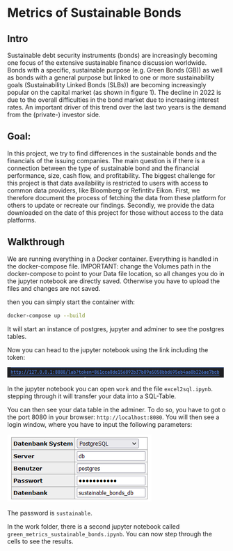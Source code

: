 # Metrics of Sustainable Bonds
## Intro
Sustainable debt security instruments (bonds) are increasingly becoming one focus of the extensive sustainable finance discussion worldwide. Bonds with a specific, sustainable purpose (e.g. Green Bonds (GB)) as well as bonds with a general purpose but linked to one or more sustainability goals (Sustainability Linked Bonds (SLBs)) are becoming increasingly popular on the capital market (as shown in figure 1). The decline in 2022 is due to the overall difficulties in the bond market due to increasing interest rates. An important driver of this trend over the last two years is the demand from the (private-) investor side.

## Goal:
In this project, we try to find differences in the sustainable bonds and the financials of the issuing companies. The main question is if there is a connection between the type of sustainable bond and the financial performance, size, cash flow, and profitability. The biggest challenge for this project is that data availability is restricted to users with access to common data providers, like Bloomberg or Refintitv Eikon. First, we therefore document the process of fetching the data from these platform for others to update or recreate our findings. Secondly, we provide the data downloaded on the date of this project for those without access to the data platforms.

## Walkthrough

We are running everything in a Docker container. Everything is handled in the docker-compose file. 
IMPORTANT: change the Volumes path in the docker-compose to point to your Data file location, so all changes you do in the jupyter notebook are directly saved. Otherwise you have to upload the files and changes are not saved.

then you can simply start the container with:
```bash
docker-compose up --build
```
It will start an instance of postgres, jupyter and adminer to see the postgres tables.

Now you can head to the jupyter notebook using the link including the token:

![jupyter link](README_images/jupyter_link.PNG "jupyter link")

In the jupyter notebook you can open `work` and the file `excel2sql.ipynb`. stepping through it will transfer your data into a SQL-Table. 

You can then see your data table in the adminer. To do so, you have to got o the port 8080 in your browser: `http://localhost:8080`. You will then see a login window, where you have to input the following parameters:

![Adminer_login](README_images/Adminer_login.PNG "adminer login")

The password is `sustainable`.

In the work folder, there is a second jupyter notebook called `green_metrics_sustainable_bonds.ipynb`. You can now step through the cells to see the results.
